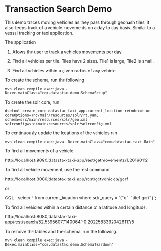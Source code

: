 Transaction Search Demo
========================

This demo traces moving vehicles as they pass through geohash tiles. It also keeps track of a vehicle movements on a day to day basis. Similar to a vessel tracking or taxi application.  

The application 

1. Allows the user to track a vehicles movements per day.

2. Find all vehicles per tile. Tiles have 2 sizes. Tile1 is large, Tile2 is small. 

3. Find all vehicles within a given radius of any vehicle

 
To create the schema, run the following

	mvn clean compile exec:java -Dexec.mainClass="com.datastax.demo.SchemaSetup"
	
To create the solr core, run 

	dsetool create_core datastax_taxi_app.current_location reindex=true coreOptions=src/main/resources/solr/rt.yaml schema=src/main/resources/solr/geo.xml solrconfig=src/main/resources/solr/solrconfig.xml
	
To continuously update the locations of the vehicles run 
	
	mvn clean compile exec:java -Dexec.mainClass="com.datastax.taxi.Main"
	
To find all movements of a vehicle 

http://localhost:8080/datastax-taxi-app/rest/getmovements/1/20160112


	
	
To find all vehicle movement, use the rest command

http://localhost:8080/datastax-taxi-app/rest/getvehicles/gcrf

or 

CQL - 
select * from current_location where solr_query = '{"q": "tile1:gcrf"}';


To find all vehicles within a certain distance of a latitude and longitude. 

http://localhost:8080/datastax-taxi-app/rest/search/52.53956077140064/-0.20225833920426117/5


 	
To remove the tables and the schema, run the following.

    mvn clean compile exec:java -Dexec.mainClass="com.datastax.demo.SchemaTeardown"
    
    
